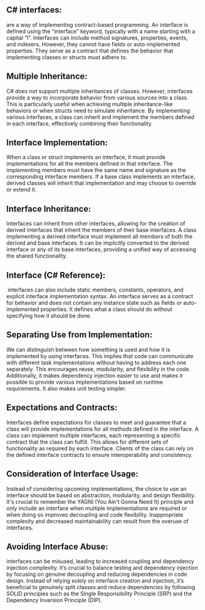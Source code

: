 ## C# interfaces:

are a way of implementing contract-based programming. An interface is defined using the “interface” keyword, typically with a name starting with a capital “I”. Interfaces can include method signatures, properties, events, and indexers. However, they cannot have fields or auto-implemented properties. They serve as a contract that defines the behavior that implementing classes or structs must adhere to.

## Multiple Inheritance:

C# does not support multiple inheritances of classes. However, interfaces provide a way to incorporate behavior from various sources into a class. This is particularly useful when achieving multiple inheritance-like behaviors or when structs need to simulate inheritance. By implementing various interfaces, a class can inherit and implement the members defined in each interface, effectively combining their functionality.

## Interface Implementation:

When a class or struct implements an interface, it must provide implementations for all the members defined in that interface. The implementing members must have the same name and signature as the corresponding interface members. If a base class implements an interface, derived classes will inherit that implementation and may choose to override or extend it.

## Interface Inheritance:

Interfaces can inherit from other interfaces, allowing for the creation of derived interfaces that inherit the members of their base interfaces. A class implementing a derived interface must implement all members of both the derived and base interfaces. It can be implicitly converted to the derived interface or any of its base interfaces, providing a unified way of accessing the shared functionality.

## Interface (C# Reference):

 interfaces can also include static members, constants, operators, and explicit interface implementation syntax. An interface serves as a contract for behavior and does not contain any instance state such as fields or auto-implemented properties. It defines what a class should do without specifying how it should be done.

## Separating Use from Implementation:

We can distinguish between how something is used and how it is implemented by using interfaces. This implies that code can communicate with different task implementations without having to address each one separately. This encourages reuse, modularity, and flexibility in the code. Additionally, it makes dependency injection easier to use and makes it possible to provide various implementations based on runtime requirements. It also makes unit testing simpler. 

## Expectations and Contracts:

Interfaces define expectations for classes to meet and guarantee that a class will provide implementations for all methods defined in the interface. A class can implement multiple interfaces, each representing a specific contract that the class can fulfill. This allows for different sets of functionality as required by each interface. Clients of the class can rely on the defined interface contracts to ensure interoperability and consistency.

## Consideration of Interface Usage:

Instead of considering upcoming implementations, the choice to use an interface should be based on abstraction, modularity, and design flexibility. It's crucial to remember the YAGNI (You Ain't Gonna Need It) principle and only include an interface when multiple implementations are required or when doing so improves decoupling and code flexibility. Inappropriate complexity and decreased maintainability can result from the overuse of interfaces.

## Avoiding Interface Abuse:

interfaces can be misused, leading to increased coupling and dependency injection complexity. It’s crucial to balance testing and dependency injection by focusing on genuine decoupling and reducing dependencies in code design. Instead of relying solely on interface creation and injection, it’s beneficial to genuinely split classes and reduce dependencies by following SOLID principles such as the Single Responsibility Principle (SRP) and the Dependency Inversion Principle (DIP).
